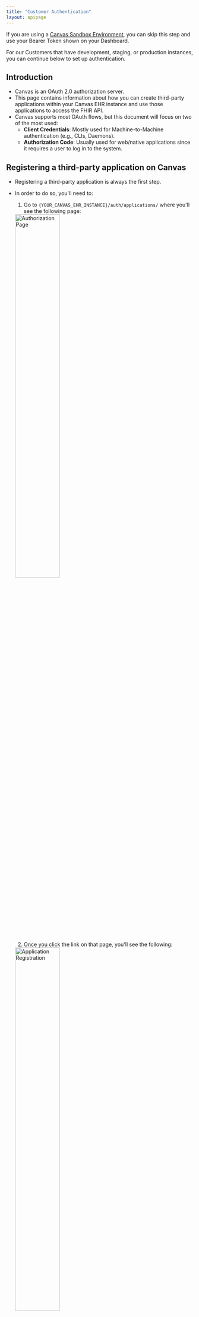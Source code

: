 ```yaml
---
title: "Customer Authentication"
layout: apipage
---
```

If you are using a [Canvas Sandbox Environment](/guides/sandbox), you can skip this step and use your Bearer Token shown on your Dashboard.

For our Customers that have development, staging, or production instances, you can continue below to set up authentication.

## Introduction

- Canvas is an OAuth 2.0 authorization server.
- This page contains information about how you can create third-party applications within your Canvas EHR instance and use those applications to access the FHIR API.
- Canvas supports most OAuth flows, but this document will focus on two of the most used:
  - **Client Credentials**: Mostly used for Machine-to-Machine authentication (e.g., CLIs, Daemons).
  - **Authorization Code**: Usually used for web/native applications since it requires a user to log in to the system.

## Registering a third-party application on Canvas

- Registering a third-party application is always the first step.
- In order to do so, you'll need to:
  1. Go to `{YOUR_CANVAS_EHR_INSTANCE}/auth/applications/` where you'll see the following page:
  <img src="https://files.readme.io/ed67823-Screenshot_2021-10-26_at_16.22.31.png" alt="Authorization Page" style="width: 50%;" />


  2. Once you click the link on that page, you'll see the following:
  <img src="https://files.readme.io/8b49344-Screenshot_2021-10-26_at_16.24.01.png" alt="Application Registration" style="width: 50%;" />


  - You'll need to set a name for the app, set the `Client type` to `Confidential`, choose one of the `Authorization grant types`, and set the `Redirect URIs` if needed. Leave the `Algorithm` at `No OIDC support` for now.
  - Here's how it should look if you created a new "Test Application" with the `client-credentials` grant type:
<img src="https://files.readme.io/6190a01-Screenshot_2021-10-26_at_16.26.59.png" alt="Application Example" style="width: 50%;" />

  - That's it. Take note of your `Client ID` and `Client Secret`, and proceed to the section related to the `Authorization Grant Type` you chose.

## Client Credentials

- The Client Credentials flow assumes that everyone involved is capable of securely storing the `Client ID` and `Client Secret`.
- In order to get a token, you just need to:

```shell
curl --request POST '{YOUR_CANVAS_EHR_INSTANCE}/auth/token/' \
--header 'Content-Type: application/x-www-form-urlencoded' \
--data-urlencode 'grant_type=client_credentials' \
--data-urlencode 'client_id={YOUR_CLIENT_ID}' \
--data-urlencode 'client_secret={YOUR_CLIENT_SECRET}'
```

and you'll get back a JSON which will contain an `access_token` that'll be valid for 10 hours.

## Authorization Code

The Authorization Code flow has a lot more steps to ensure a user of the Canvas EHR explicitly approves the token request. It's also typically used by web/mobile applications, due to the need for requiring explicit permission from a user logged into the Canvas EHR.

The basic steps are:
* The application opens a browser to the Canvas EHR instance.
* The logged-in user sees the authorization prompt and approves the request.
* The user is redirected back to the `redirect_url` with an authorization code in the query string.
* The application exchanges the authorization code for an access token.

Note that if you use this Flow, you will need to add redirect URIs when creating an application. That's the URI that will receive the authorization code.

If you're using Postman, you can do this flow automatically by going to the `Authorization` tab on the request you're using and set the type to `OAuth 2.0` and set the parameters like in the following image:

<img src="https://files.readme.io/4cafddd-Screenshot_2021-10-26_at_18.41.58.png" alt="Postman Authorization" style="width: 80%;" />

Caveat: Your application needs to set `https://oauth.pstmn.io/v1/callback` as the redirect URI.

After you press "Get New Access Token," you'll be redirected to your Canvas EHR instance to accept the request, and once you do, you'll get a new access token in Postman (that you can use wherever).

If you want to do the flow manually, then the steps are as follows:

1. On your browser, open `{YOUR_CANVAS_EHR_INSTANCE}/auth/authorize/?response_type=code&client_id={CLIENT_ID}&scope={LIST_OF_SCOPES}&redirect_uri={REDIRECT_URI_AS_DEFINED_ON_THE_APPLICATION}`. This will prompt the logged-in user to authorize the Application. Upon authorization, the flow will redirect to the {REDIRECT_URI_AS_DEFINED_ON_THE_APPLICATION} with a code on the query string. You'll need that code next.

2. Now you need to exchange the code received in the previous step for an access token. For that, run the following:

```shell
curl --request POST '{YOUR_CANVAS_EHR_INSTANCE}/auth/token/' \
--header 'Content-Type: application/x-www-form-urlencoded' \
--data-urlencode 'grant_type=authorization_code' \
--data-urlencode 'client_id={CLIENT_ID}' \
--data-urlencode 'client_secret={CLIENT_SECRET}' \
--data-urlencode 'redirect_uri={REDIRECT_URI_AS_DEFINED_ON_THE_APPLICATION}' \
--data-urlencode 'code={CODE_FROM_PREVIOUS_STEP}'
```

And you'll get back an access token JSON that looks like the following:

```json
{
  "access_token": "AN ACCESS TOKEN",
  "expires_in": 36000,
  "token_type": "Bearer",
  "scope": "List of accepted scopes here",
  "refresh_token": "A REFRESH TOKEN"
}
```

Notice the refresh token there, which doesn't exist for the Client Credentials flow.

Since the `code` granted when the user authorizes the application is very short-lived, the refresh token allows for seamless revalidation of a token. This refresh token never expires but can only be used once. In order to request a new token, you need to issue the following request:

```shell
curl --request POST '{YOUR_CANVAS_EHR_INSTANCE}/auth/token/' \
--header 'Content-Type: application/x-www-form-urlencoded' \
--data-urlencode 'grant_type=refresh_token' \
--data-urlencode 'client_id={CLIENT_ID}' \
--data-urlencode 'client_secret={CLIENT_SECRET}' \
--data-urlencode 'redirect_uri={REDIRECT_URI_AS_DEFINED_ON_THE_APPLICATION}' \
--data-urlencode 'refresh_token={REFRESH_TOKEN}'
```
and you'll get a brand new access token.

## Scopes

Scopes are useful to prevent access to unwanted parts of the API. If you're using the Client Credentials Flow, Scopes are optional, and if omitted, you'll have full access to the FHIR API. Be mindful of that.

If you're using the Authorization Code Flow, you need to pass scopes as part of your first request to get an authorization code. These scopes follow the [Clinical Scope Syntax](https://www.hl7.org/fhir/smart-app-launch/scopes-and-launch-context.html#clinical-scope-syntax) set by HL7.

Since Canvas currently works on a User level (i.e., the logged-in user isn't a Patient), the most relevant scopes can be found [here](https://www.hl7.org/fhir/smart-app-launch/scopes-and-launch-context.html#user-level-scopes).

In short, they have the form: `user/resourceType.(read|write|*)`, where `resourceType` can be one of the supported resources (e.g., `Patient, Practitioner, etc) or a wildcard `*`.